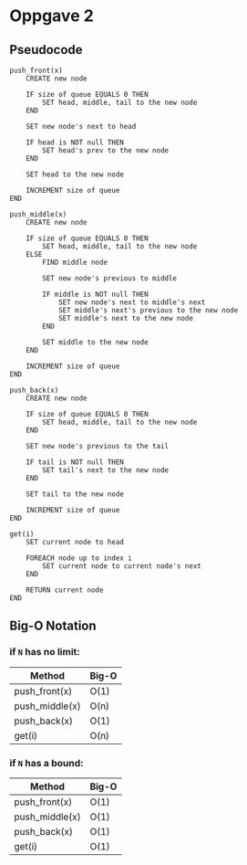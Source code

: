 # Oppgave 2

## Pseudocode
```
push_front(x)
	CREATE new node

	IF size of queue EQUALS 0 THEN
		SET head, middle, tail to the new node
	END

	SET new node's next to head

	IF head is NOT null THEN
		SET head's prev to the new node
	END

	SET head to the new node

	INCREMENT size of queue
END
```

```
push_middle(x)
	CREATE new node

	IF size of queue EQUALS 0 THEN
		SET head, middle, tail to the new node
	ELSE
		FIND middle node

		SET new node's previous to middle

		IF middle is NOT null THEN
			SET new node's next to middle's next
			SET middle's next's previous to the new node
			SET middle's next to the new node
		END

		SET middle to the new node
	END

	INCREMENT size of queue
END
```

```
push_back(x)
	CREATE new node

	IF size of queue EQUALS 0 THEN
		SET head, middle, tail to the new node
	END

	SET new node's previous to the tail

	IF tail is NOT null THEN
		SET tail's next to the new node
	END

	SET tail to the new node

	INCREMENT size of queue
END
```

```
get(i)
	SET current node to head

	FOREACH node up to index i
		SET current node to current node's next
	END

	RETURN current node
END
```

## Big-O Notation

### if `N` has no limit:  

Method | Big-O
--- | --- |
push_front(x) | O(1)
push_middle(x) | O(n)
push_back(x) | O(1)
get(i) | O(n)

### if `N` has a bound:

Method | Big-O
--- | --- |
push_front(x) | O(1)
push_middle(x) | O(1)
push_back(x) | O(1)
get(i) | O(1)
